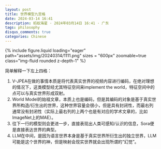 ```yaml
---
layout: post
title: 世界模型九宫格
date: 2024-03-14 16:41
description: 蚂蚁海星 · 2024年03月14日 16:41 · 广东
tags: philosophy
disqus_comments: true
categories: Chinese
---
```


{% include figure.liquid loading="eager" path="assets/img/20240314/1111.png" sizes = "600px" zoomable=true class="img-fluid rounded z-depth-1" %}

简单解释一下左上四格：

1. V-JPEA在做的事情本质是将代表真实世界的视频内容进行编码，在绝对理想的情况下，这类模型经尤其特征空间来implement the world，特征空间中的点可以与真实世界形成双射。
2. World Model的始祖文章，本质上也是编码，但是其编码的对象是基于真实世界所构造/衍生出的世界，这种世界容量会很小，但是具有封闭性，而最右列通常没有封闭性（实际上最右列的上两个也是有对应的学术文章的，比如ImageNet上的MAE）。
3. 往下一行的模型则会更进一步，直接表现出人类可感知/认识的信息，Sora便是直接表达世界的典型。
4. LLM在中间，是因为语言世界本身是基于真实世界所衍生出的独立世界，LLM可能是这个世界的神，但是映射会现实世界就会出现所谓的“幻觉”。

